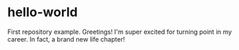 # hello-world
First repository example.
Greetings!
I'm super excited for turning point in my career.
In fact, a brand new life chapter!
